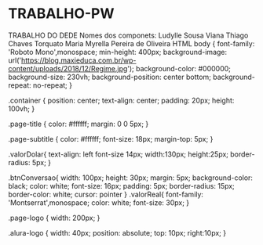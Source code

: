 # TRABALHO-PW
TRABALHO DO DEDE
Nomes dos componets: 
Ludylle Sousa Viana 
Thiago Chaves Torquato 
Maria Myrella Pereira de Oliveira 
                                                      HTML 
body {
    font-family: 'Roboto Mono',monospace;
    min-height: 400px;
    background-image: url('https://blog.maxieduca.com.br/wp-content/uploads/2018/12/Regime.jpg');
    background-color: #000000;
    background-size: 230vh;
    background-position: center bottom;
    background-repeat: no-repeat;
  }
  
  .container {
    position: center;
    text-align: center;
    padding: 20px;
    height: 100vh;
  }
  
  .page-title {
    color: #ffffff;
    margin: 0 0 5px;
  }
  
  .page-subtitle {
    color: #ffffff;
    font-size: 18px;
    margin-top: 5px;
  }
  
  .valorDolar{
    text-align: left
    font-size 14px;
    width:130px; 
      height:25px;
    border-radius: 5px;
  }
  
  .btnConversao{
    width: 100px;
      height: 30px;
    margin: 5px;
    background-color: black;
    color: white;
    font-size: 16px;
    padding: 5px;
    border-radius: 15px;
    border-color: white;
    cursor: pointer
  }
  .valorReal{
    font-family: 'Montserrat',monospace;
    color: white;
    font-size: 30px;
  }
  
  .page-logo {
    width: 200px;
  }
  
  .alura-logo {
    width: 40px;
    position: absolute;
    top: 10px;
    right:10px;
  }

